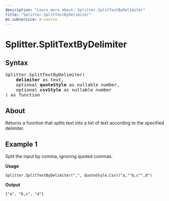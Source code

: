 ```yaml
---
description: "Learn more about: Splitter.SplitTextByDelimiter"
title: "Splitter.SplitTextByDelimiter"
ms.subservice: m-source
---
```

# Splitter.SplitTextByDelimiter

## Syntax

<pre>
Splitter.SplitTextByDelimiter(
    <b>delimiter</b> as text,
    optional <b>quoteStyle</b> as nullable number,
    optional <b>csvStyle</b> as nullable number
) as function
</pre>
  
## About

Returns a function that splits text into a list of text according to the specified delimiter.

## Example 1

Split the input by comma, ignoring quoted commas.

**Usage**

```powerquery-m
Splitter.SplitTextByDelimiter(",", QuoteStyle.Csv)("a,""b,c"",d")
```

**Output**

`{"a", "b,c", "d"}`
